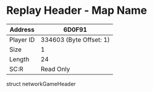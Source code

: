
#  Replay Header - Map Name
Address   | 6D0F91
----------|-------------
Player ID | 334603 (Byte Offset: 1)
Size 	  | 1
Length 	  | 24
SC:R      | Read Only

struct networkGameHeader
